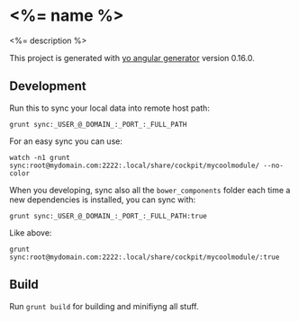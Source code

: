 # <%= name %>

<%= description %>

This project is generated with [yo angular generator](https://github.com/yeoman/generator-angular)
version 0.16.0.

## Development

Run this to sync your local data into remote host path:
```
grunt sync:_USER_@_DOMAIN_:_PORT_:_FULL_PATH
```

For an easy sync you can use:
```
watch -n1 grunt sync:root@mydomain.com:2222:.local/share/cockpit/mycoolmodule/ --no-color
```

When you developing, sync also all the `bower_components` folder each time a new dependencies is installed, you can sync with:
```
grunt sync:_USER_@_DOMAIN_:_PORT_:_FULL_PATH:true
```
Like above:
```
grunt sync:root@mydomain.com:2222:.local/share/cockpit/mycoolmodule/:true
```

## Build
Run `grunt build` for building and minifiyng all stuff.